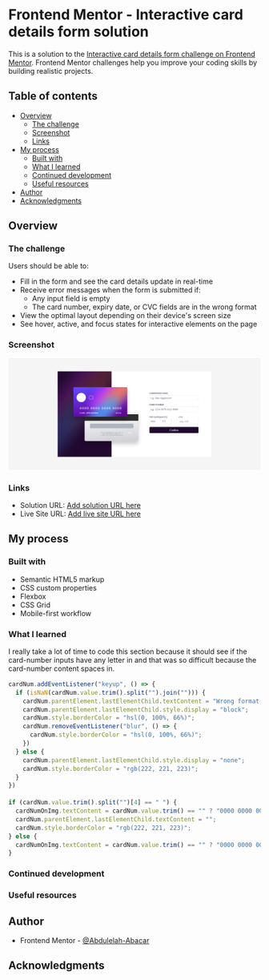 # Frontend Mentor - Interactive card details form solution

This is a solution to the [Interactive card details form challenge on Frontend Mentor](https://www.frontendmentor.io/challenges/interactive-card-details-form-XpS8cKZDWw). Frontend Mentor challenges help you improve your coding skills by building realistic projects. 

## Table of contents

- [Overview](#overview)
  - [The challenge](#the-challenge)
  - [Screenshot](#screenshot)
  - [Links](#links)
- [My process](#my-process)
  - [Built with](#built-with)
  - [What I learned](#what-i-learned)
  - [Continued development](#continued-development)
  - [Useful resources](#useful-resources)
- [Author](#author)
- [Acknowledgments](#acknowledgments)

## Overview

### The challenge

Users should be able to:

- Fill in the form and see the card details update in real-time
- Receive error messages when the form is submitted if:
  - Any input field is empty
  - The card number, expiry date, or CVC fields are in the wrong format
- View the optimal layout depending on their device's screen size
- See hover, active, and focus states for interactive elements on the page

### Screenshot

![](./screenshot.png)

### Links

- Solution URL: [Add solution URL here](https://your-solution-url.com)
- Live Site URL: [Add live site URL here](https://abdulelah-abacar.github.io/interactive-card-details-form-main/)

## My process

### Built with

- Semantic HTML5 markup
- CSS custom properties
- Flexbox
- CSS Grid
- Mobile-first workflow

### What I learned

I really take a lot of time to code this section because it should see if the card-number inputs have any letter in and that was so difficult because the card-number content spaces in.

```js
cardNum.addEventListener("keyup", () => {
  if (isNaN(cardNum.value.trim().split("").join(""))) {
    cardNum.parentElement.lastElementChild.textContent = "Wrong format, number only";
    cardNum.parentElement.lastElementChild.style.display = "block";
    cardNum.style.borderColor = "hsl(0, 100%, 66%)";
    cardNum.removeEventListener("blur", () => {
      cardNum.style.borderColor = "hsl(0, 100%, 66%)";
    })
  } else {
    cardNum.parentElement.lastElementChild.style.display = "none";
    cardNum.style.borderColor = "rgb(222, 221, 223)";
  }
})

if (cardNum.value.trim().split("")[4] == " ") {
  cardNumOnImg.textContent = cardNum.value.trim() == "" ? "0000 0000 0000 0000": cardNum.value.trim().split("").length >= 4 ? cardNum.value.trim().split("").join("").match(/(.... ?)/g).join(" "): "0000 0000 0000 0000";
  cardNum.parentElement.lastElementChild.textContent = "";
  cardNum.style.borderColor = "rgb(222, 221, 223)";
} else {
  cardNumOnImg.textContent = cardNum.value.trim() == "" ? "0000 0000 0000 0000": cardNum.value.trim().split("").length >= 4 ? cardNum.value.trim().split("").join("").match(/(....)/g).join(" "): "0000 0000 0000 0000";
}
```

### Continued development

### Useful resources

## Author

- Frontend Mentor - [@Abdulelah-Abacar](https://www.frontendmentor.io/profile/Abdulelah-Abacar)

## Acknowledgments

